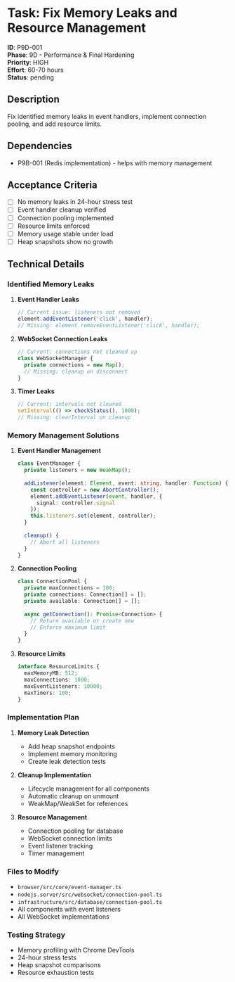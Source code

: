 # Task: Fix Memory Leaks and Resource Management

**ID**: P9D-001  
**Phase**: 9D - Performance & Final Hardening  
**Priority**: HIGH  
**Effort**: 60-70 hours  
**Status**: pending

## Description
Fix identified memory leaks in event handlers, implement connection pooling, and add resource limits.

## Dependencies
- P9B-001 (Redis implementation) - helps with memory management

## Acceptance Criteria
- [ ] No memory leaks in 24-hour stress test
- [ ] Event handler cleanup verified
- [ ] Connection pooling implemented
- [ ] Resource limits enforced
- [ ] Memory usage stable under load
- [ ] Heap snapshots show no growth

## Technical Details

### Identified Memory Leaks

1. **Event Handler Leaks**
   ```typescript
   // Current issue: listeners not removed
   element.addEventListener('click', handler);
   // Missing: element.removeEventListener('click', handler);
   ```

2. **WebSocket Connection Leaks**
   ```typescript
   // Current: connections not cleaned up
   class WebSocketManager {
     private connections = new Map();
     // Missing: cleanup on disconnect
   }
   ```

3. **Timer Leaks**
   ```typescript
   // Current: intervals not cleared
   setInterval(() => checkStatus(), 1000);
   // Missing: clearInterval on cleanup
   ```

### Memory Management Solutions

1. **Event Handler Management**
   ```typescript
   class EventManager {
     private listeners = new WeakMap();
     
     addListener(element: Element, event: string, handler: Function) {
       const controller = new AbortController();
       element.addEventListener(event, handler, {
         signal: controller.signal
       });
       this.listeners.set(element, controller);
     }
     
     cleanup() {
       // Abort all listeners
     }
   }
   ```

2. **Connection Pooling**
   ```typescript
   class ConnectionPool {
     private maxConnections = 100;
     private connections: Connection[] = [];
     private available: Connection[] = [];
     
     async getConnection(): Promise<Connection> {
       // Return available or create new
       // Enforce maximum limit
     }
   }
   ```

3. **Resource Limits**
   ```typescript
   interface ResourceLimits {
     maxMemoryMB: 512;
     maxConnections: 1000;
     maxEventListeners: 10000;
     maxTimers: 100;
   }
   ```

### Implementation Plan

1. **Memory Leak Detection**
   - Add heap snapshot endpoints
   - Implement memory monitoring
   - Create leak detection tests

2. **Cleanup Implementation**
   - Lifecycle management for all components
   - Automatic cleanup on unmount
   - WeakMap/WeakSet for references

3. **Resource Management**
   - Connection pooling for database
   - WebSocket connection limits
   - Event listener tracking
   - Timer management

### Files to Modify
- `browser/src/core/event-manager.ts`
- `nodejs.server/src/websocket/connection-pool.ts`
- `infrastructure/src/database/connection-pool.ts`
- All components with event listeners
- All WebSocket implementations

### Testing Strategy
- Memory profiling with Chrome DevTools
- 24-hour stress tests
- Heap snapshot comparisons
- Resource exhaustion tests